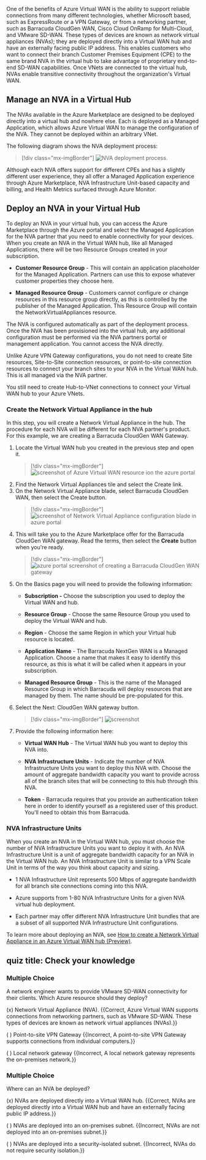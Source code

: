 

One of the benefits of Azure Virtual WAN is the ability to support reliable connections from many different technologies, whether Microsoft based, such as ExpressRoute or a VPN Gateway, or from a networking partner, such as Barracuda CloudGen WAN, Cisco Cloud OnRamp for Multi-Cloud, and VMware SD-WAN. These types of devices are known as network virtual appliances (NVAs); they are deployed directly into a Virtual WAN hub and have an externally facing public IP address. This enables customers who want to connect their branch Customer Premises Equipment (CPE) to the same brand NVA in the virtual hub to take advantage of proprietary end-to-end SD-WAN capabilities. Once VNets are connected to the virtual hub, NVAs enable transitive connectivity throughout the organization's Virtual WAN.

## Manage an NVA in a Virtual Hub

The NVAs available in the Azure Marketplace are designed to be deployed directly into a virtual hub and nowhere else. Each is deployed as a Managed Application, which allows Azure Virtual WAN to manage the configuration of the NVA. They cannot be deployed within an arbitrary VNet. 

The following diagram shows the NVA deployment process:

> [!div class="mx-imgBorder"]
> ![NVA deployment process.](../media/nva-high-level-process.png)

Although each NVA offers support for different CPEs and has a slightly different user experience, they all offer a Managed Application experience through Azure Marketplace, NVA Infrastructure Unit-based capacity and billing, and Health Metrics surfaced through Azure Monitor.

## Deploy an NVA in your Virtual Hub

To deploy an NVA in your virtual hub, you can access the Azure Marketplace through the Azure portal and select the Managed Application for the NVA partner that you need to enable connectivity for your devices. When you create an NVA in the Virtual WAN hub, like all Managed Applications, there will be two Resource Groups created in your subscription.

- **Customer Resource Group** - This will contain an application placeholder for the Managed Application. Partners can use this to expose whatever customer properties they choose here.

- **Managed Resource Group** - Customers cannot configure or change resources in this resource group directly, as this is controlled by the publisher of the Managed Application. This Resource Group will contain the NetworkVirtualAppliances resource.

The NVA is configured automatically as part of the deployment process. Once the NVA has been provisioned into the virtual hub, any additional configuration must be performed via the NVA partners portal or management application. You cannot access the NVA directly.

Unlike Azure VPN Gateway configurations, you do not need to create Site resources, Site-to-Site connection resources, or point-to-site connection resources to connect your branch sites to your NVA in the Virtual WAN hub. This is all managed via the NVA partner.

You still need to create Hub-to-VNet connections to connect your Virtual WAN hub to your Azure VNets.

### Create the Network Virtual Appliance in the hub

In this step, you will create a Network Virtual Appliance in the hub. The procedure for each NVA will be different for each NVA partner's product. For this example, we are creating a Barracuda CloudGen WAN Gateway.

1. Locate the Virtual WAN hub you created in the previous step and open it.
   > [!div class="mx-imgBorder"]
   > ![screenshot of Azure Virtual WAN resource ion the azure portal ](../media/nva-hub.png)
2. Find the Network Virtual Appliances tile and select the Create link.
3. On the Network Virtual Appliance blade, select Barracuda CloudGen WAN, then select the Create button.
   > [!div class="mx-imgBorder"]
   > ![screenshot of Network Virtual Appliance configuration blade in azure portal ](../media/select-nva.png)
4. This will take you to the Azure Marketplace offer for the Barracuda CloudGen WAN gateway. Read the terms, then select the **Create** button when you're ready.
   > [!div class="mx-imgBorder"]
   > ![azure portal screenshot of creating a Barracuda CloudGen WAN gateway ](../media/barracuda-create-basics.png)
5. On the Basics page you will need to provide the following information:
   - **Subscription -** Choose the subscription you used to deploy the Virtual WAN and hub.

   - **Resource Group** - Choose the same Resource Group you used to deploy the Virtual WAN and hub.

   - **Region** - Choose the same Region in which your Virtual hub resource is located.

   - **Application Name** - The Barracuda NextGen WAN is a Managed Application. Choose a name that makes it easy to identify this resource, as this is what it will be called when it appears in your subscription.

   - **Managed Resource Group** - This is the name of the Managed Resource Group in which Barracuda will deploy resources that are managed by them. The name should be pre-populated for this.
6. Select the Next: CloudGen WAN gateway button.
   > [!div class="mx-imgBorder"]
   > ![screenshot ](../media/barracuda-cloudgen-wan.png)
7. Provide the following information here:
   - **Virtual WAN Hub** - The Virtual WAN hub you want to deploy this NVA into.

   - **NVA Infrastructure Units** - Indicate the number of NVA Infrastructure Units you want to deploy this NVA with. Choose the amount of aggregate bandwidth capacity you want to provide across all of the branch sites that will be connecting to this hub through this NVA.

   - **Token** - Barracuda requires that you provide an authentication token here in order to identify yourself as a registered user of this product. You'll need to obtain this from Barracuda. 

### NVA Infrastructure Units

When you create an NVA in the Virtual WAN hub, you must choose the number of NVA Infrastructure Units you want to deploy it with. An NVA Infrastructure Unit is a unit of aggregate bandwidth capacity for an NVA in the Virtual WAN hub. An NVA Infrastructure Unit is similar to a VPN Scale Unit in terms of the way you think about capacity and sizing.

- 1 NVA Infrastructure Unit represents 500 Mbps of aggregate bandwidth for all branch site connections coming into this NVA.

- Azure supports from 1-80 NVA Infrastructure Units for a given NVA virtual hub deployment.

- Each partner may offer different NVA Infrastructure Unit bundles that are a subset of all supported NVA Infrastructure Unit configurations.

To learn more about deploying an NVA, see [How to create a Network Virtual Appliance in an Azure Virtual WAN hub (Preview)](https://docs.microsoft.com/en-us/azure/virtual-wan/how-to-nva-hub).

 

## quiz title: Check your knowledge



### Multiple Choice



A network engineer wants to provide VMware SD-WAN connectivity for their clients. Which Azure resource should they deploy?

(x) Network Virtual Appliance (NVA). {{Correct, Azure Virtual WAN supports connections from networking partners, such as VMware SD-WAN. These types of devices are known as network virtual appliances (NVAs).}}

( ) Point-to-site VPN Gateway {{Incorrect, A point-to-site VPN Gateway supports connections from individual computers.}}

( ) Local network gateway {{Incorrect, A local network gateway represents the on-premises network.}} 



### Multiple Choice



Where can an NVA be deployed?

(x) NVAs are deployed directly into a Virtual WAN hub. {{Correct, NVAs are deployed directly into a Virtual WAN hub and have an externally facing public IP address.}}

( ) NVAs are deployed into an on-premises subnet. {{Incorrect, NVAs are not deployed into an on-premises subnet.}}

( ) NVAs are deployed into a security-isolated subnet. {{Incorrect, NVAs do not require security isolation.}}